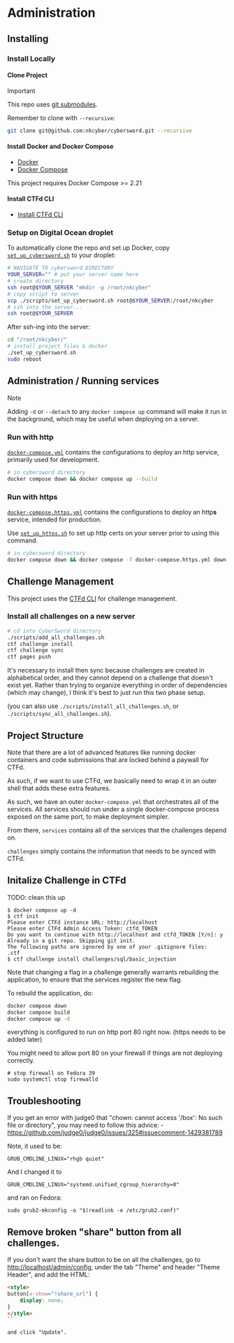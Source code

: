 # Administration

## Installing

### Install Locally

#### Clone Project

> [!IMPORTANT]
> This repo uses [git submodules](https://git-scm.com/book/en/v2/Git-Tools-Submodules).
>
> Remember to clone with `--recursive`:
> ```bash
> git clone git@github.com:nkcyber/cybersword.git --recursive
> ```

#### Install Docker and Docker Compose

- [Docker](https://docs.docker.com/get-docker/)
- [Docker Compose](https://docs.docker.com/compose/install/)

This project requires Docker Compose >= 2.21

#### Install CTFd CLI

- [Install CTFd CLI](https://github.com/CTFd/ctfcli?tab=readme-ov-file#installation-and-usage)

### Setup on Digital Ocean droplet

To automatically clone the repo and set up Docker, copy [`set_up_cybersword.sh`](../scripts/set_up_cybersword.sh) to your droplet:

```bash
# NAVIGATE TO cybersword DIRECTORY
YOUR_SERVER="" # put your server name here
# create directory
ssh root@$YOUR_SERVER "mkdir -p /root/nkcyber"
# copy script to server
scp ./scripts/set_up_cybersword.sh root@$YOUR_SERVER:/root/nkcyber
# ssh into the server...
ssh root@$YOUR_SERVER
```
After ssh-ing into the server:
```bash
cd "/root/nkcyber/"
# install project files & docker
./set_up_cybersword.sh
sudo reboot
```

## Administration / Running services

> [!NOTE]
> Adding `-d` or `--detach` to any `docker compose up` command will make it run in the background, which may be useful when deploying on a server.

### Run with http

[`docker-compose.yml`](../docker-compose.yml) contains the configurations to deploy an http service, primarily used for development.

```bash
# in cybersword directory
docker compose down && docker compose up --build
```

### Run with https

[`docker-compose.https.yml`](../docker-compose.https.yml) contains the configurations to deploy an http**s** service, intended for production.

Use [`set_up_https.sh`](../scripts/set_up_https.sh) to set up http certs on your server prior to using this command.

```bash
# in cybersword directory
docker compose down && docker compose -f docker-compose.https.yml down && docker compose -f docker-compose.https.yml up --build
```

## Challenge Management

This project uses the [CTFd CLI](https://github.com/CTFd/ctfcli) for challenge management.

### Install all challenges on a new server

```bash
# cd into CyberSword directory
./scripts/add_all_challenges.sh
ctf challenge install
ctf challenge sync
ctf pages push
```

It's necessary to install then sync because challenges are created in alphabetical order, and they cannot depend on a challenge that doesn't exist yet.
Rather than trying to organize everything in order of dependencies (which may change), I think it's best to just run this two phase setup.

(you can also use `./scripts/install_all_challenges.sh`, or ``./scripts/sync_all_challenges.sh``).

## Project Structure

Note that there are a lot of advanced features like running docker containers and code submissions that are locked behind a paywall for CTFd.

As such, if we want to use CTFd, we basically need to wrap it in an outer shell that adds these extra features.

As such, we have an outer `docker-compose.yml` that orchestrates all of the services.
All services should run under a single docker-compose process exposed on the same port, to make deployment simpler.

From there, `services` contains all of the services that the challenges depend on.

`challenges` simply contains the information that needs to be synced with CTFd.

## Initalize Challenge in CTFd

TODO: clean this up

```
$ docker compose up -d
$ ctf init
Please enter CTFd instance URL: http://localhost
Please enter CTFd Admin Access Token: ctfd_TOKEN
Do you want to continue with http://localhost and ctfd_TOKEN [Y/n]: y
Already in a git repo. Skipping git init.
The following paths are ignored by one of your .gitignore files:
.ctf
$ ctf challenge install challenges/sql/basic_injection
```

Note that changing a flag in a challenge generally warrants rebuilding the application, to ensure that the services register the new flag.

To rebuild the application, do:

```bash
docker compose down
docker compose build
docker compose up -d
```

everything is configured to run on http port 80 right now. (https needs to be added later)

You might need to allow port 80 on your firewall if things are not deploying correctly.

```
# stop firewall on Fedora 39
sudo systemctl stop firewalld
```



## Troubleshooting

If you get an error with judge0 that "chown: cannot access '/box': No such file or directory", you may need to follow this advice:
    - <https://github.com/judge0/judge0/issues/325#issuecomment-1429381789>

Note, it used to be:
```
GRUB_CMDLINE_LINUX="rhgb quiet"
```

And I changed it to
```
GRUB_CMDLINE_LINUX="systemd.unified_cgroup_hierarchy=0"
```
and ran on Fedora:
```
sudo grub2-mkconfig -o "$(readlink -e /etc/grub2.conf)"
```


## Remove broken "share" button from all challenges.

If you don't want the share button to be on all the challenges, go to <http://localhost/admin/config>, under the tab "Theme" and header "Theme Header", and add the HTML:

```html
<style>
button[x-show="!share_url"] {
    display: none;
}
</style>
``

and click "Update".


